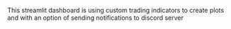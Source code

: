 This streamlit dashboard is using custom trading indicators to create plots and with an option of sending notifications to discord server   
